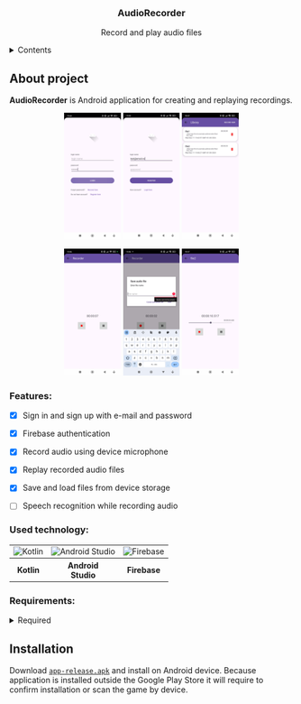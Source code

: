 <p align="center">
  <img width="64" alt="" src="">
</p>
<h3 align="center">AudioRecorder</h3>
<p align="center">Record and play audio files</p>

<details>
  <summary>Contents</summary>
  <ol>
    <li><a href="#About-project">About project</a></li>
    <ul>
      <li><a href="#Features">Features</a></li>
      <li><a href="#Used-technology">Used technology</a></li>
      <li><a href="#Requirements">Requirements</a></li>
    </ul>
    <li><a href="#Installation">Installation</a></li>
    <li><a href="#License">License</a></li>
  </ol>
</details>


## About project
**AudioRecorder** is Android application for creating and replaying recordings.

<p align="center">
  <img width="20%" alt="Login page" src="Screenshots/LoginPage.jpg">
  <img width="20%" alt="Register page" src="Screenshots/RegisterPage.jpg">
  <img width="20%" alt="Library page" src="Screenshots/LibraryPage.jpg">
</p>
<p align="center">
  <img width="20%" alt="Recorder page" src="Screenshots/RecorderPage.jpg">
  <img width="20%" alt="Save dialog" src="Screenshots/SaveDialog.jpg">
  <img width="20%" alt="Audio player page" src="Screenshots/AudioPlayerPage.jpg">
</p>


### Features:
- [x] Sign in and sign up with e-mail and password
- [x] Firebase authentication
- [x] Record audio using device microphone
- [x] Replay recorded audio files
- [x] Save and load files from device storage
- [ ] Speech recognition while recording audio


### Used technology:
<table>
  <tr>
    <td><img width="60px" alt="Kotlin" src="https://cdn.jsdelivr.net/gh/devicons/devicon@latest/icons/kotlin/kotlin-original.svg"></td>
    <td><img width="60px" alt="Android Studio" src="https://cdn.jsdelivr.net/gh/devicons/devicon@latest/icons/androidstudio/androidstudio-original.svg"></td>
    <td><img width="60px" alt="Firebase" src="https://cdn.jsdelivr.net/gh/devicons/devicon@latest/icons/firebase/firebase-original.svg"></td>
  </tr>
  <tr>
    <th>Kotlin</th>
    <th>Android <br/> Studio</th>
    <th>Firebase</th>
  </tr>
</table>


### Requirements:
<details>
  <summary>Required</summary>
  <table>
  <tr>
    <th>Required OS</th>
    <td>Android 12.0 (API lvl 31) and up</td>
  </tr>
  <tr>
    <th>Download size</th>
    <td>15 MB</td>
  </tr>
  <tr>
    <th>Storage</th>
    <td>1 GB available space</td>
  </tr>
  <tr>
    <th>Memory</th>
    <td>2 GB RAM</td>
  </tr>
  <tr>
    <th>App permissions</th>
    <td>Record Audio</td>
  </tr>
  </table>
</details>


## Installation
Download [```app-release.apk```](app/release/app-release.apk) and install on Android device. Because application is installed outside the Google Play Store it will require to confirm installation or scan the game by device.

<!--
## License
TBA -->
